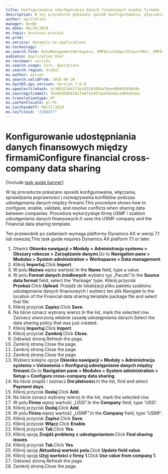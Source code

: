 ```yaml
---
title: Konfigurowanie udostępniania danych finansowych między firmami
description: W tej procedurze pokazano sposób konfigurowania, włączania, sprawdzania poprawności i rozwiązywania konfliktów podczas udostępniania danych między firmami.
author: aprilolson
manager: AnnBe
ms.date: 06/26/2019
ms.topic: business-process
ms.prod: ''
ms.service: dynamics-ax-applications
ms.technology: ''
ms.search.form: DataManagementWorkspace, DMFQuickImportExportRnr, DMFExecutionHistoryWorkspace, DMFExecutionHistorySummary, DMFExecutionHistoryEntities,  SysDataSharingConfiguration, SysDataSharingDiscrepencies
audience: Application User
ms.reviewer: sericks
ms.search.scope: Core, Operations
ms.search.region: Global
ms.author: aolson
ms.search.validFrom: 2016-06-30
ms.dyn365.ops.version: Version 7.0.0
ms.openlocfilehash: dc368351641f3e2432dfdbbaf8eed8694595bd4e
ms.sourcegitcommit: 3ba95d50b8262fa0f43d4faad76adac4d05eb3ea
ms.translationtype: HT
ms.contentlocale: pl-PL
ms.lasthandoff: 09/27/2019
ms.locfileid: "2184377"
---
```

# <a name="configure-financial-cross-company-data-sharing"></a><span data-ttu-id="e4ca3-103">Konfigurowanie udostępniania danych finansowych między firmami</span><span class="sxs-lookup"><span data-stu-id="e4ca3-103">Configure financial cross-company data sharing</span></span>

[!include [task guide banner](../../includes/task-guide-banner.md)]

<span data-ttu-id="e4ca3-104">W tej procedurze pokazano sposób konfigurowania, włączania, sprawdzania poprawności i rozwiązywania konfliktów podczas udostępniania danych między firmami.</span><span class="sxs-lookup"><span data-stu-id="e4ca3-104">This procedure shows how to configure, enable, validate, and resolve conflicts when sharing data between companies.</span></span> <span data-ttu-id="e4ca3-105">Procedura wykorzystuje firmę USMF i szablon udostępniania danych finansowych.</span><span class="sxs-lookup"><span data-stu-id="e4ca3-105">It uses the USMF company and the Financial data sharing template.</span></span>

<span data-ttu-id="e4ca3-106">Ten przewodnik po zadaniach wymaga platformy Dynamics AX w wersji 7.1 lub nowszej.</span><span class="sxs-lookup"><span data-stu-id="e4ca3-106">This task guide requires Dynamics AX platform 7.1 or later.</span></span>

1. <span data-ttu-id="e4ca3-107">Otwórz **Okienko nawigacji > Moduły > Administracja systemu > Obszary robocze > Zarządzanie danymi**.</span><span class="sxs-lookup"><span data-stu-id="e4ca3-107">Go to **Navigation pane > Modules > System administration > Workspaces > Data management**.</span></span>
2. <span data-ttu-id="e4ca3-108">Kliknij **Importuj**.</span><span class="sxs-lookup"><span data-stu-id="e4ca3-108">Click **Import**.</span></span>
3. <span data-ttu-id="e4ca3-109">W polu **Nazwa** wpisz wartość.</span><span class="sxs-lookup"><span data-stu-id="e4ca3-109">In the **Name** field, type a value.</span></span>
4. <span data-ttu-id="e4ca3-110">W polu **Format danych źródłowych** wybierz typ „Paczki”.</span><span class="sxs-lookup"><span data-stu-id="e4ca3-110">In the **Source data format** field, select the 'Package' type.</span></span> <span data-ttu-id="e4ca3-111">Kliknij przycisk **Przekaż**.</span><span class="sxs-lookup"><span data-stu-id="e4ca3-111">Click **Upload**.</span></span> <span data-ttu-id="e4ca3-112">Przejdź do lokalizacji pliku pakietu szablonu udostępniania danych finansowych i wybierz ten plik.</span><span class="sxs-lookup"><span data-stu-id="e4ca3-112">Navigate to the location of the Financial data sharing template package file and select that file.</span></span>
5. <span data-ttu-id="e4ca3-113">Kliknij przycisk **Zapisz**.</span><span class="sxs-lookup"><span data-stu-id="e4ca3-113">Click **Save**.</span></span>
6. <span data-ttu-id="e4ca3-114">Na liście oznacz wybrany wiersz.</span><span class="sxs-lookup"><span data-stu-id="e4ca3-114">In the list, mark the selected row.</span></span> <span data-ttu-id="e4ca3-115">Zaznacz utworzoną właśnie zasadę udostępniania danych.</span><span class="sxs-lookup"><span data-stu-id="e4ca3-115">Select the data sharing policy that was just created.</span></span>  
7. <span data-ttu-id="e4ca3-116">Kliknij **Importuj**.</span><span class="sxs-lookup"><span data-stu-id="e4ca3-116">Click **Import**.</span></span>
8. <span data-ttu-id="e4ca3-117">Kliknij przycisk **Zamknij**.</span><span class="sxs-lookup"><span data-stu-id="e4ca3-117">Click **Close**.</span></span>
9. <span data-ttu-id="e4ca3-118">Odśwież stronę.</span><span class="sxs-lookup"><span data-stu-id="e4ca3-118">Refresh the page.</span></span>
10. <span data-ttu-id="e4ca3-119">Zamknij stronę.</span><span class="sxs-lookup"><span data-stu-id="e4ca3-119">Close the page.</span></span>
11. <span data-ttu-id="e4ca3-120">Zamknij stronę.</span><span class="sxs-lookup"><span data-stu-id="e4ca3-120">Close the page.</span></span>
12. <span data-ttu-id="e4ca3-121">Zamknij stronę.</span><span class="sxs-lookup"><span data-stu-id="e4ca3-121">Close the page.</span></span>
13. <span data-ttu-id="e4ca3-122">Wybierz kolejno opcje **Okienko nawigacji > Moduły > Administracja systemu > Ustawienia > Konfiguruj udostępnianie danych między firmami**.</span><span class="sxs-lookup"><span data-stu-id="e4ca3-122">Go to **Navigation pane > Modules > System administration > Setup > Configure cross-company data sharing**.</span></span>
14. <span data-ttu-id="e4ca3-123">Na liście znajdź i zaznacz **Dni płatności**.</span><span class="sxs-lookup"><span data-stu-id="e4ca3-123">In the list, find and select **Payment days**.</span></span>
15. <span data-ttu-id="e4ca3-124">Kliknij przycisk **Dodaj**.</span><span class="sxs-lookup"><span data-stu-id="e4ca3-124">Click **Add**.</span></span>
16. <span data-ttu-id="e4ca3-125">Na liście oznacz wybrany wiersz.</span><span class="sxs-lookup"><span data-stu-id="e4ca3-125">In the list, mark the selected row.</span></span>
17. <span data-ttu-id="e4ca3-126">W polu **Firma** wpisz wartość „USSI”.</span><span class="sxs-lookup"><span data-stu-id="e4ca3-126">In the **Company** field, type 'USSI'.</span></span>
18. <span data-ttu-id="e4ca3-127">Kliknij przycisk **Dodaj**.</span><span class="sxs-lookup"><span data-stu-id="e4ca3-127">Click **Add**.</span></span>
19. <span data-ttu-id="e4ca3-128">W polu **Firma** wpisz wartość „USMF”.</span><span class="sxs-lookup"><span data-stu-id="e4ca3-128">In the **Company** field, type 'USMF'.</span></span>
20. <span data-ttu-id="e4ca3-129">Kliknij przycisk **Zapisz**.</span><span class="sxs-lookup"><span data-stu-id="e4ca3-129">Click **Save**.</span></span>
21. <span data-ttu-id="e4ca3-130">Kliknij przycisk **Włącz**.</span><span class="sxs-lookup"><span data-stu-id="e4ca3-130">Click **Enable**.</span></span>
22. <span data-ttu-id="e4ca3-131">Kliknij przycisk **Tak**.</span><span class="sxs-lookup"><span data-stu-id="e4ca3-131">Click **Yes**.</span></span>
23. <span data-ttu-id="e4ca3-132">Kliknij opcję **Znajdź problemy z udostępnianiem**.</span><span class="sxs-lookup"><span data-stu-id="e4ca3-132">Click **Find sharing issues**.</span></span>
24. <span data-ttu-id="e4ca3-133">Kliknij przycisk **Tak**.</span><span class="sxs-lookup"><span data-stu-id="e4ca3-133">Click **Yes**.</span></span>
25. <span data-ttu-id="e4ca3-134">Kliknij opcję **Aktualizuj wartość pola**.</span><span class="sxs-lookup"><span data-stu-id="e4ca3-134">Click **Update field value**.</span></span>
26. <span data-ttu-id="e4ca3-135">Kliknij opcję **Użyj wartości z firmy 1**.</span><span class="sxs-lookup"><span data-stu-id="e4ca3-135">Click **Use value from company 1**.</span></span>
27. <span data-ttu-id="e4ca3-136">Odśwież stronę.</span><span class="sxs-lookup"><span data-stu-id="e4ca3-136">Refresh the page.</span></span>
28. <span data-ttu-id="e4ca3-137">Zamknij stronę.</span><span class="sxs-lookup"><span data-stu-id="e4ca3-137">Close the page.</span></span>

